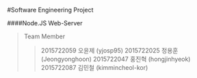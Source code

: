 #Software Engineering Project

####Node.JS Web-Server

> Team Member
> >2015722059 오윤제 (yjosp95)
> >2015722025 정용훈 (Jeongyonghoon)
> >2015722047 홍진혁 (hongjinhyeok)
> >2015722087 김민철 (kimmincheol-kor)
